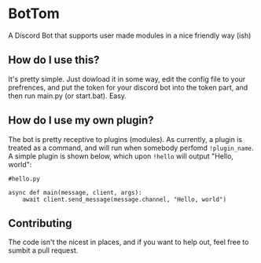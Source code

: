 # BotTom
A Discord Bot that supports user made modules in a nice friendly way (ish)

## How do I use this?

It's pretty simple. Just dowload it in some way, edit the config file to your prefrences, and put the token for your discord bot into the token part, and then run main.py (or start.bat). Easy.

## How do I use my own plugin?

The bot is pretty receptive to plugins (modules). As currently, a plugin is treated as a command, and will run when somebody perfomd `!plugin_name`. A simple plugin is shown below, which upon `!hello` will output "Hello, world":

```
#hello.py

async def main(message, client, args):
	await client.send_message(message.channel, "Hello, world")
```

## Contributing

The code isn't the nicest in places, and if you want to help out, feel free to sumbit a pull request. 
